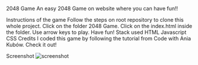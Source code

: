 2048 Game
An easy 2048 Game on website where you can have fun!!

Instructions of the game
Follow the steps on root repository to clone this whole project.
Click on the folder 2048 Game.
Click on the index.html inside the folder.
Use arrow keys to play.
Have fun!
Stack used
HTML
Javascript
CSS
Credits
I coded this game by following the tutorial from Code with Ania Kubów. Check it out!

Screenshot
![screenshot](https://github.com/Sam-mx/2048-Game/assets/146705452/f271679f-a0e0-4e26-9a54-7ee01985cdb4)
